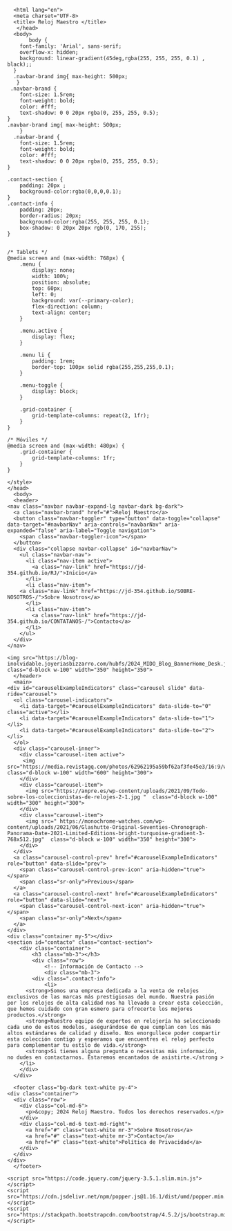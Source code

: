       <html lang="en">
      <meta charset="UTF-8>
      <title> Reloj Maestro </title>
       </head>
      <body>
           body {
        font-family: 'Arial', sans-serif;
        overflow-x: hidden;
        background: linear-gradient(45deg,rgba(255, 255, 255, 0.1) , black);;
      }
      .navbar-brand img{ max-height: 500px;
       }
     .navbar-brand {
        font-size: 1.5rem;
        font-weight: bold;
        color: #fff;
        text-shadow: 0 0 20px rgba(0, 255, 255, 0.5);
    }
    .navbar-brand img{ max-height: 500px;
        }
      .navbar-brand {
        font-size: 1.5rem;
        font-weight: bold;
        color: #fff;
        text-shadow: 0 0 20px rgba(0, 255, 255, 0.5);
    }

    .contact-section {
        padding: 20px ;
        background-color:rgba(0,0,0,0.1);
    }
    .contact-info {
        padding: 20px;
        border-radius: 20px;
        background-color:rgba(255, 255, 255, 0.1);
        box-shadow: 0 20px 20px rgb(0, 170, 255);
    }


    /* Tablets */
    @media screen and (max-width: 768px) {
        .menu {
            display: none;
            width: 100%;
            position: absolute;
            top: 60px;
            left: 0;
            background: var(--primary-color);
            flex-direction: column;
            text-align: center;
        }

        .menu.active {
            display: flex;
        }

        .menu li {
            padding: 1rem;
            border-top: 100px solid rgba(255,255,255,0.1);
        }

        .menu-toggle {
            display: block;
        }

        .grid-container {
            grid-template-columns: repeat(2, 1fr);
        }
    }

    /* Móviles */
    @media screen and (max-width: 480px) {
        .grid-container {
            grid-template-columns: 1fr;
        }
    }

    </style>
    </head>
      <body>
      <header>
    <nav class="navbar navbar-expand-lg navbar-dark bg-dark">
      <a class="navbar-brand" href="#">Reloj Maestro</a>
      <button class="navbar-toggler" type="button" data-toggle="collapse" data-target="#navbarNav" aria-controls="navbarNav" aria-expanded="false" aria-label="Toggle navigation">
        <span class="navbar-toggler-icon"></span>
      </button>
      <div class="collapse navbar-collapse" id="navbarNav">
        <ul class="navbar-nav">
          <li class="nav-item active">
            <a class="nav-link" href="https://jd-354.github.io/RJ/">Inicio</a>
          </li>
          <li class="nav-item">
        <a class="nav-link" href="https://jd-354.github.io/SOBRE-NOSOTROS-/">Sobre Nosotros</a>
          </li>
          <li class="nav-item">
            <a class="nav-link" href="https://jd-354.github.io/CONTATANOS-/">Contacto</a>
          </li>
        </ul>
      </div>
    </nav>

    <img src="https://blog-inolvidable.joyeriasbizzarro.com/hubfs/2024_MIDO_Blog_BannerHome_Desk.jpg"  class="d-block w-100" width="350" height="350">
      </header>
      <main>
    <div id="carouselExampleIndicators" class="carousel slide" data-ride="carousel">
      <ol class="carousel-indicators">
        <li data-target="#carouselExampleIndicators" data-slide-to="0" class="active"></li>
        <li data-target="#carouselExampleIndicators" data-slide-to="1"></li>
        <li data-target="#carouselExampleIndicators" data-slide-to="2"></li>
      </ol>
      <div class="carousel-inner">
        <div class="carousel-item active">
         <img src="https://media.revistagq.com/photos/62962195a59bf62af3fe45e3/16:9/w_2560%2Cc_limit/11.jpeg"  class="d-block w-100" width="600" height="300">
        </div>
        <div class="carousel-item">
          <img src="https://anpre.es/wp-content/uploads/2021/09/Todo-sobre-los-coleccionistas-de-relojes-2-1.jpg "  class="d-block w-100" width="300" height="300">
        </div>
        <div class="carousel-item">
          <img src=" https://monochrome-watches.com/wp-content/uploads/2021/06/Glashutte-Original-Seventies-Chronograph-Panorama-Date-2021-Limited-Editions-bright-turquoise-gradient-3-768x512.jpg"  class="d-block w-100" width="350" height="300">
        </div>
      </div>
      <a class="carousel-control-prev" href="#carouselExampleIndicators" role="button" data-slide="prev">
        <span class="carousel-control-prev-icon" aria-hidden="true"></span>
        <span class="sr-only">Previous</span>
      </a>
      <a class="carousel-control-next" href="#carouselExampleIndicators" role="button" data-slide="next">
        <span class="carousel-control-next-icon" aria-hidden="true"></span>
        <span class="sr-only">Next</span>
      </a>
    </div>
    <div class="container my-5"></div>
    <section id="contacto" class="contact-section">
        <div class="container">
            <h3 class="mb-3"></h3>
            <div class="row">
                <!-- Información de Contacto -->
                <div class="mb-3">
            <div class=".contact-info">
                <li>
          <strong>Somos una empresa dedicada a la venta de relojes exclusivos de las marcas más prestigiosas del mundo. Nuestra pasión por los relojes de alta calidad nos ha llevado a crear esta colección, que hemos cuidado con gran esmero para ofrecerte los mejores productos.</strong>
          <strong>Nuestro equipo de expertos en relojería ha seleccionado cada uno de estos modelos, asegurándose de que cumplan con los más altos estándares de calidad y diseño. Nos enorgullece poder compartir esta colección contigo y esperamos que encuentres el reloj perfecto para complementar tu estilo de vida.</strong>
          <strong>Si tienes alguna pregunta o necesitas más información, no dudes en contactarnos. Estaremos encantados de asistirte.</strong >
        </li>
        </div>
      </div>
    
      <footer class="bg-dark text-white py-4">
    <div class="container">
      <div class="row">
        <div class="col-md-6">
          <p>&copy; 2024 Reloj Maestro. Todos los derechos reservados.</p>
        </div>
        <div class="col-md-6 text-md-right">
          <a href="#" class="text-white mr-3">Sobre Nosotros</a>
          <a href="#" class="text-white mr-3">Contacto</a>
          <a href="#" class="text-white">Política de Privacidad</a>
        </div>
      </div>
    </div>
      </footer>

    <script src="https://code.jquery.com/jquery-3.5.1.slim.min.js"></script>
    <script src="https://cdn.jsdelivr.net/npm/popper.js@1.16.1/dist/umd/popper.min.js"></script>
    <script src="https://stackpath.bootstrapcdn.com/bootstrap/4.5.2/js/bootstrap.min.js"></script>
